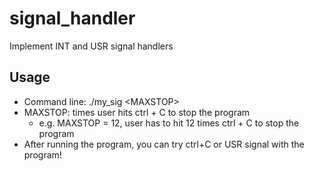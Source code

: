 # signal_handler
Implement INT and USR signal handlers

## Usage
* Command line: ./my_sig \<MAXSTOP\>  
* MAXSTOP: times user hits ctrl + C to stop the program  
  - e.g. MAXSTOP = 12, user has to hit 12 times ctrl + C to stop the program  
* After running the program, you can try ctrl+C or USR signal with the program!


